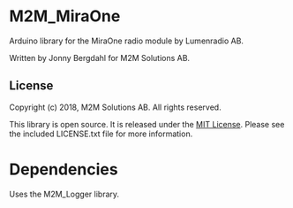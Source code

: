 # M2M_MiraOne

Arduino library for the MiraOne radio module by Lumenradio AB.

Written by Jonny Bergdahl for M2M Solutions AB.

## License

Copyright (c) 2018, M2M Solutions AB. All rights reserved.

This library is open source. It is released under the [MIT License](LICENSE.txt). 
Please see the included LICENSE.txt file for more information.

# Dependencies

Uses the M2M_Logger library.